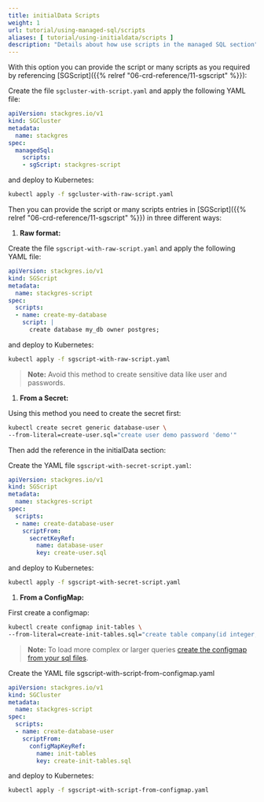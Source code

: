 ```yaml
---
title: initialData Scripts
weight: 1
url: tutorial/using-managed-sql/scripts
aliases: [ tutorial/using-initialdata/scripts ]
description: "Details about how use scripts in the managed SQL section"
---
```


With this option you can provide the script or many scripts as you required by referencing
 [SGScript]({{% relref "06-crd-reference/11-sgscript" %}}):

Create the file `sgcluster-with-script.yaml` and apply the following YAML file:

```yaml
apiVersion: stackgres.io/v1
kind: SGCluster
metadata:
  name: stackgres
spec:
  managedSql:
    scripts:
    - sgScript: stackgres-script
```

and deploy to Kubernetes:

```bash
kubectl apply -f sgcluster-with-raw-script.yaml
```

Then you can provide the script or many scripts entries in [SGScript]({{% relref "06-crd-reference/11-sgscript" %}}) in three different ways:

1. **Raw format:**

Create the file `sgscript-with-raw-script.yaml` and apply the following YAML file:

```yaml
apiVersion: stackgres.io/v1
kind: SGScript
metadata:
  name: stackgres-script
spec:
  scripts:
  - name: create-my-database
    script: |
      create database my_db owner postgres;
```

and deploy to Kubernetes:

```bash
kubectl apply -f sgscript-with-raw-script.yaml
```

> **Note:** Avoid this method to create sensitive data like user and passwords.

1. **From a Secret:**

Using this method you need to create the secret first:

```bash
kubectl create secret generic database-user \
--from-literal=create-user.sql="create user demo password 'demo'"
```

Then add the reference in the initialData section:

Create the YAML file `sgscript-with-secret-script.yaml`:

```yaml
apiVersion: stackgres.io/v1
kind: SGScript
metadata:
  name: stackgres-script
spec:
  scripts:
  - name: create-database-user
    scriptFrom:
      secretKeyRef:
        name: database-user
        key: create-user.sql
```

and deploy to Kubernetes:

```bash
kubectl apply -f sgscript-with-secret-script.yaml
```

1. **From a ConfigMap:**

First create a configmap:

```bash
kubectl create configmap init-tables \
--from-literal=create-init-tables.sql="create table company(id integer, name char(50));"
```

> **Note:** To load more complex or larger queries [create the configmap from your sql files](https://kubernetes.io/docs/tasks/configure-pod-container/configure-pod-configmap/#create-configmaps-from-files).

Create the YAML file sgscript-with-script-from-configmap.yaml

```yaml
apiVersion: stackgres.io/v1
kind: SGCluster
metadata:
  name: stackgres-script
spec:
  scripts:
  - name: create-database-user
    scriptFrom:
      configMapKeyRef:
        name: init-tables
        key: create-init-tables.sql
```

and deploy to Kubernetes:

```bash
kubectl apply -f sgscript-with-script-from-configmap.yaml
```